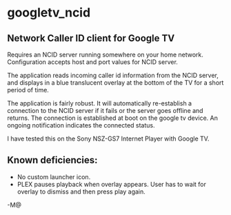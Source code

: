 googletv_ncid
=============

## Network Caller ID client for Google TV

Requires an NCID server running somewhere on your home network.
Configuration accepts host and port values for NCID server.

The application reads incoming caller id information from the NCID server, and displays in a 
blue translucent overlay at the bottom of the TV for a short period of time. 

The application is fairly robust. It will automatically re-establish a connection to the NCID server
if it fails or the server goes offline and returns. The connection is established at boot on the google tv 
device. An ongoing notification indicates the connected status.

I have tested this on the Sony NSZ-GS7 Internet Player with Google TV.

## Known deficiencies:
  + No custom launcher icon.
  + PLEX pauses playback when overlay appears. User has to wait for overlay to dismiss and then press play again.

-M@

